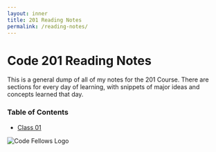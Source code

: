 ```yaml
---
layout: inner
title: 201 Reading Notes
permalink: /reading-notes/
---
```


# Code 201 Reading Notes

This is a general dump of all of my notes for the 201 Course. There are sections for every day of learning, with snippets of major ideas and concepts learned that day.

### Table of Contents
* [Class 01](/class-01.md)


![Code Fellows Logo](https://cdn.geekwire.com/wp-content/uploads/2015/04/Code-fellows-logo-stacked-lettering1-300x133.png)
